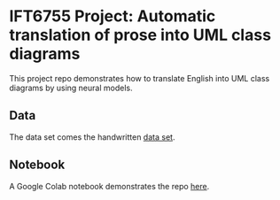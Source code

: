 # IFT6755 Project: Automatic translation of prose into UML class diagrams
This project repo demonstrates how to translate English into UML class diagrams by using neural models.

## Data
The data set comes the handwritten [data set](https://github.com/XsongyangX/UML-hand-class-diagrams).

## Notebook
A Google Colab notebook demonstrates the repo [here](https://colab.research.google.com/drive/1E_57nj2IOYXGXCXUUpr89APtrqZJNTvz?usp=sharing).